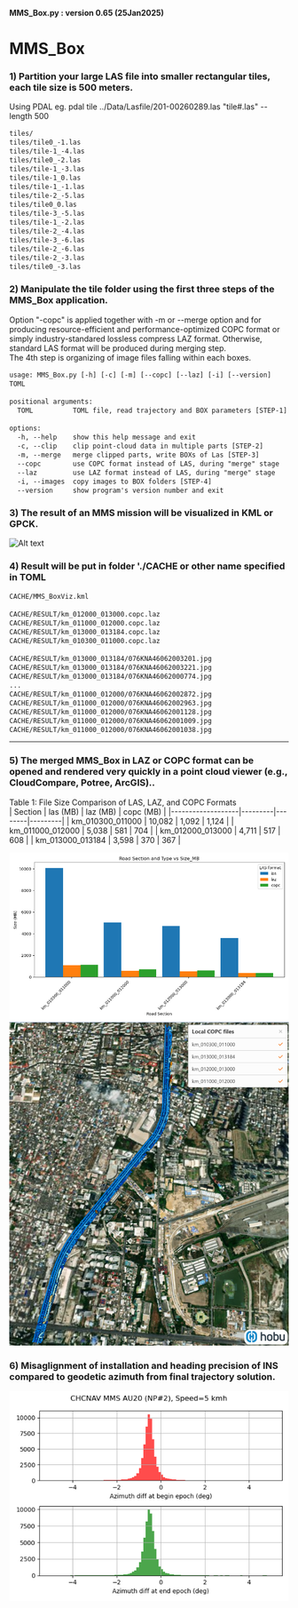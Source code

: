 **MMS_Box.py : version 0.65 (25Jan2025)**

# MMS_Box 

###  1) Partition your large LAS file into smaller rectangular tiles, each tile size is 500 meters.
   Using PDAL eg. pdal tile ../Data/Lasfile/201-00260289.las   "tile#.las" --length 500  

```
tiles/
tiles/tile0_-1.las
tiles/tile-1_-4.las
tiles/tile0_-2.las
tiles/tile-1_-3.las
tiles/tile-1_0.las
tiles/tile-1_-1.las
tiles/tile-2_-5.las
tiles/tile0_0.las
tiles/tile-3_-5.las
tiles/tile-1_-2.las
tiles/tile-2_-4.las
tiles/tile-3_-6.las
tiles/tile-2_-6.las
tiles/tile-2_-3.las
tiles/tile0_-3.las
```

### 2) Manipulate the tile folder using the first three steps of the MMS_Box application.
   Option "-copc" is applied together with -m or --merge option and for
   producing resource-efficient and performance-optimized COPC format or
   simply industry-standared lossless compress LAZ format.
   Otherwise, standard LAS format will be produced during merging step.   
   The 4th step is organizing of image files falling within each boxes.  

```
usage: MMS_Box.py [-h] [-c] [-m] [--copc] [--laz] [-i] [--version] TOML

positional arguments:
  TOML          TOML file, read trajectory and BOX parameters [STEP-1]

options:
  -h, --help    show this help message and exit
  -c, --clip    clip point-cloud data in multiple parts [STEP-2]
  -m, --merge   merge clipped parts, write BOXs of Las [STEP-3]
  --copc        use COPC format instead of LAS, during "merge" stage
  --laz         use LAZ format instead of LAS, during "merge" stage
  -i, --images  copy images to BOX folders [STEP-4]
  --version     show program's version number and exit

```  

### 3) The result of an MMS mission will be visualized in KML or GPCK.
![Alt text](https://github.com/phisan-chula/MMS_Box/blob/main/MMS_Box_Concept.png)
  
### 4) Result will be put in folder './CACHE or other name specified in TOML

```
CACHE/MMS_BoxViz.kml

CACHE/RESULT/km_012000_013000.copc.laz
CACHE/RESULT/km_011000_012000.copc.laz
CACHE/RESULT/km_013000_013184.copc.laz
CACHE/RESULT/km_010300_011000.copc.laz

CACHE/RESULT/km_013000_013184/076KNA46062003201.jpg
CACHE/RESULT/km_013000_013184/076KNA46062003221.jpg
CACHE/RESULT/km_013000_013184/076KNA46062000774.jpg
...
CACHE/RESULT/km_011000_012000/076KNA46062002872.jpg
CACHE/RESULT/km_011000_012000/076KNA46062002963.jpg
CACHE/RESULT/km_011000_012000/076KNA46062001128.jpg
CACHE/RESULT/km_011000_012000/076KNA46062001009.jpg
CACHE/RESULT/km_011000_012000/076KNA46062001038.jpg
```

---

### 5) The merged MMS_Box in LAZ or COPC format can be opened and rendered very quickly in a point cloud viewer (e.g., CloudCompare, Potree, ArcGIS)..

Table 1: File Size Comparison of LAS, LAZ, and COPC Formats  
| Section           | las (MB) | laz (MB) | copc (MB) |
|-------------------|---------|--------|---------|
| km_010300_011000 | 10,082  | 1,092  | 1,124   |
| km_011000_012000 | 5,038   | 581    | 704     |
| km_012000_013000 | 4,711   | 517    | 608     |
| km_013000_013184 | 3,598   | 370    | 367     |


![Alt text](https://github.com/phisan-chula/MMS_Box/blob/main/LASType_SizeMB.png)
![Alt text](https://github.com/phisan-chula/MMS_Box/blob/main/MMS_Box_COPCViewer.png)

### 6) Misaglignment of installation and heading precision of INS compared to geodetic azimuth  from final trajectory solution.
![Alt text](https://github.com/phisan-chula/MMS_Box/blob/main/CHC_AU20_Misalignment.png)

